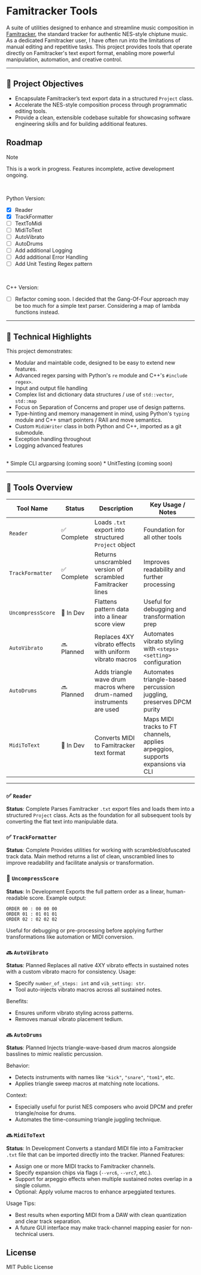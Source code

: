 # Famitracker Tools
A suite of utilities designed to enhance and streamline music composition in [Famitracker](http://famitracker.com/), the standard tracker for authentic NES-style chiptune music.
As a dedicated Famitracker user, I have often run into the limitations of manual editing and repetitive tasks. 
This project provides tools that operate directly on Famitracker's text export format, enabling more powerful manipulation, automation, and creative control.

---

## 🚀 Project Objectives
* Encapsulate Famitracker’s text export data in a structured `Project` class.
* Accelerate the NES-style composition process through programmatic editing tools.
* Provide a clean, extensible codebase suitable for showcasing software engineering skills and for building additional features.

## Roadmap
> [!NOTE]
> This is a work in progress. Features incomplete, active development ongoing.

<br>

Python Version:
- [x] Reader
- [x] TrackFormatter
- [ ] TextToMidi
- [ ] MidiToText
- [ ] AutoVibrato
- [ ] AutoDrums
- [ ] Add additional Logging
- [ ] Add additional Error Handling
- [ ] Add Unit Testing Regex pattern 

<br>

C++ Version:
- [ ] Refactor coming soon. I decided that the Gang-Of-Four approach may be too much for a simple text parser. Considering a map of lambda functions instead.

---

## 🔧 Technical Highlights
This project demonstrates:
* Modular and maintable code, designed to be easy to extend new features.
* Advanced regex parsing with Python's `re` module and C++'s `#include regex>`.
* Input and output file handling
* Complex list and dictionary data structures / use of `std::vector`, `std::map`
* Focus on Separation of Concerns and proper use of design patterns.
* Type-hinting and memory management in mind, using Python's `typing` module and C++ smart pointers / RAII and move semantics.
* Custom `MidiWriter` class in both Python and C++, imported as a git submodule.
* Exception handling throughout
* Logging advanced features
<br>
* Simple CLI argparsing (coming soon)
* UnitTesting (coming soon)

---

## 🧰 Tools Overview
| Tool Name         | Status     | Description                                                          | Key Usage / Notes                                                               |
| ----------------- | ---------- | -------------------------------------------------------------------- | ------------------------------------------------------------------------------- |
| `Reader`          | ✅ Complete | Loads `.txt` export into structured `Project` object                 | Foundation for all other tools                                                  |
| `TrackFormatter`  | ✅ Complete | Returns unscrambled version of scrambled Famitracker lines           | Improves readability and further processing                                     |
| `UncompressScore` | 🔄 In Dev  | Flattens pattern data into a linear score view                       | Useful for debugging and transformation prep                                    |
| `AutoVibrato`     | 🔜 Planned | Replaces 4XY vibrato effects with uniform vibrato macros             | Automates vibrato styling with `<steps> <setting>` configuration                |
| `AutoDrums`       | 🔜 Planned | Adds triangle wave drum macros where drum-named instruments are used | Automates triangle-based percussion juggling, preserves DPCM purity             |
| `MidiToText`      | 🔄 In Dev  | Converts MIDI to Famitracker text format                             | Maps MIDI tracks to FT channels, applies arpeggios, supports expansions via CLI |

---

### ✅ `Reader`
**Status**: Complete
Parses Famitracker `.txt` export files and loads them into a structured `Project` class. 
Acts as the foundation for all subsequent tools by converting the flat text into manipulable data.

### ✅ `TrackFormatter`
**Status**: Complete
Provides utilities for working with scrambled/obfuscated track data. 
Main method returns a list of clean, unscrambled lines to improve readability and facilitate analysis or transformation.

### 🔄 `UncompressScore`
**Status**: In Development
Exports the full pattern order as a linear, human-readable score. Example output:
```plaintext
ORDER 00 : 00 00 00
ORDER 01 : 01 01 01
ORDER 02 : 02 02 02
```
Useful for debugging or pre-processing before applying further transformations like automation or MIDI conversion.

### 🔜 `AutoVibrato`
**Status**: Planned
Replaces all native 4XY vibrato effects in sustained notes with a custom vibrato macro for consistency.
Usage:
* Specify `number_of_steps: int` and `vib_setting: str`.
* Tool auto-injects vibrato macros across all sustained notes.

Benefits:
* Ensures uniform vibrato styling across patterns.
* Removes manual vibrato placement tedium.

### 🔜 `AutoDrums`
**Status**: Planned
Injects triangle-wave-based drum macros alongside basslines to mimic realistic percussion.

Behavior:
* Detects instruments with names like `"kick"`, `"snare"`, `"tom1"`, etc.
* Applies triangle sweep macros at matching note locations.

Context:
* Especially useful for purist NES composers who avoid DPCM and prefer triangle/noise for drums.
* Automates the time-consuming triangle juggling technique.

### 🔜 `MidiToText`
**Status**: In Development
Converts a standard MIDI file into a Famitracker `.txt` file that can be imported directly into the tracker.
Planned Features:
* Assign one or more MIDI tracks to Famitracker channels.
* Specify expansion chips via flags (`--vrc6`, `--vrc7`, etc.).
* Support for arpeggio effects when multiple sustained notes overlap in a single column.
* Optional: Apply volume macros to enhance arpeggiated textures.

Usage Tips:
* Best results when exporting MIDI from a DAW with clean quantization and clear track separation.
* A future GUI interface may make track-channel mapping easier for non-technical users.

## License
MIT Public License


